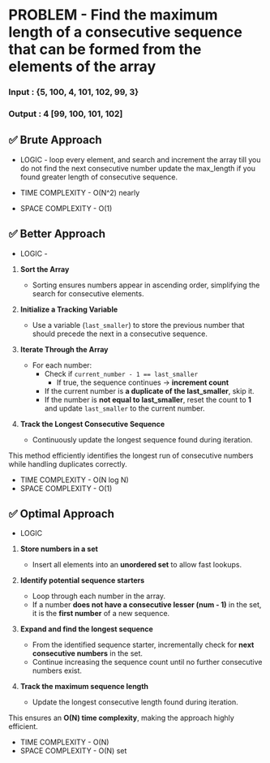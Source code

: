 # PROBLEM - Find the maximum length of a consecutive sequence that can be formed from the elements of the array

### Input : {5, 100, 4, 101, 102, 99, 3}
### Output : 4 [99, 100, 101, 102]

## ✅ Brute Approach

- LOGIC - loop every element, and search and increment the array till you do not find the next consecutive number
update the max_length if you found greater length of consecutive sequence.

- TIME COMPLEXITY - O(N^2) nearly
- SPACE COMPLEXITY - O(1)

## ✅ Better Approach

- LOGIC -
1. **Sort the Array**  
   - Sorting ensures numbers appear in ascending order, simplifying the search for consecutive elements.

2. **Initialize a Tracking Variable**  
   - Use a variable (`last_smaller`) to store the previous number that should precede the next in a consecutive sequence.

3. **Iterate Through the Array**  
   - For each number:
     - Check if `current_number - 1 == last_smaller`
       - If true, the sequence continues → **increment count**
     - If the current number is **a duplicate of the last_smaller**, skip it.
     - If the number is **not equal to last_smaller**, reset the count to **1** and update `last_smaller` to the current number.

4. **Track the Longest Consecutive Sequence**  
   - Continuously update the longest sequence found during iteration.

This method efficiently identifies the longest run of consecutive numbers while handling duplicates correctly.

- TIME COMPLEXITY - O(N log N) 
- SPACE COMPLEXITY - O(1)

## ✅ Optimal Approach

- LOGIC
1. **Store numbers in a set**  
   - Insert all elements into an **unordered set** to allow fast lookups.

2. **Identify potential sequence starters**  
   - Loop through each number in the array.  
   - If a number **does not have a consecutive lesser (num - 1)** in the set, it is the **first number** of a new sequence.

3. **Expand and find the longest sequence**  
   - From the identified sequence starter, incrementally check for **next consecutive numbers** in the set.  
   - Continue increasing the sequence count until no further consecutive numbers exist.

4. **Track the maximum sequence length**  
   - Update the longest consecutive length found during iteration.

This ensures an **O(N) time complexity**, making the approach highly efficient.

- TIME COMPLEXITY - O(N) 
- SPACE COMPLEXITY - O(N) set